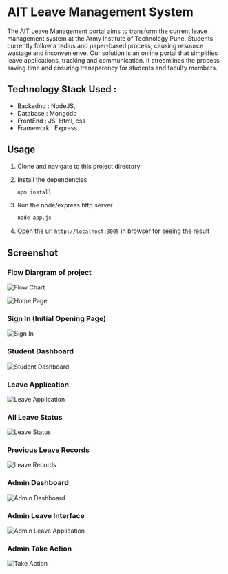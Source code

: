 # AIT Leave Management System

The AIT Leave Management portal aims to transform the current leave management system at the Army Institute of Technology Pune. Students currently follow a tedius and paper-based process, causing resource wastage and inconvenienve. Our solution is an online portal that simplifies leave applications, tracking and communication. It streamlines the process, saving time and ensuring transparency for students and faculty members.


## Technology Stack Used :

- Backednd : NodeJS,
- Database : Mongodb
- FrontEnd : JS, Html, css
- Framework : Express

## Usage

1. Clone and navigate to this project directory

2. Install the dependencies

   ```bash
   npm install
   ```

3. Run the node/express http server
   ```bash
   node app.js
   ```
4. Open the url `http://localhost:3005` in browser for seeing the result

## Screenshot


### Flow Diargram of project
![Flow Chart](https://github.com/Lomna21/AIT-Leave-Management/blob/master/Project%20Screenshots/Picture1.png)

![Home Page](https://github.com/Lomna21/AIT-Leave-Management/blob/master/Project%20Screenshots/Picture2.png)

### Sign In (Initial Opening Page)
![Sign In](https://github.com/Lomna21/AIT-Leave-Management/blob/master/Project%20Screenshots/Picture10.jpg)


### Student Dashboard
![Student Dashboard](https://github.com/Lomna21/AIT-Leave-Management/blob/master/Project%20Screenshots/Picture9.jpg)

### Leave Application
![Leave Application](https://github.com/Lomna21/AIT-Leave-Management/blob/master/Project%20Screenshots/Picture8.jpg)

### All Leave Status
![Leave Status](https://github.com/Lomna21/AIT-Leave-Management/blob/master/Project%20Screenshots/Picture7.jpg)

### Previous Leave Records
![Leave Records](https://github.com/Lomna21/AIT-Leave-Management/blob/master/Project%20Screenshots/Picture6.jpg)

### Admin Dashboard
![Admin Dashboard](https://github.com/Lomna21/AIT-Leave-Management/blob/master/Project%20Screenshots/Picture5.jpg)

### Admin Leave Interface
![Admin Leave Application](https://github.com/Lomna21/AIT-Leave-Management/blob/master/Project%20Screenshots/Picture4.jpg)

### Admin Take Action
![Take Action](https://github.com/Lomna21/AIT-Leave-Management/blob/master/Project%20Screenshots/Picture3.jpg)











